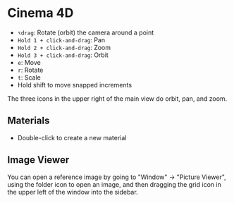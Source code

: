 # Cinema 4D

- `⌥drag`: Rotate (orbit) the camera around a point
- `Hold 1 + click-and-drag`: Pan
- `Hold 2 + click-and-drag`: Zoom
- `Hold 3 + click-and-drag`: Orbit
- `e`: Move
- `r`: Rotate
- `t`: Scale
- Hold shift to move snapped increments

The three icons in the upper right of the main view do orbit, pan, and zoom.

## Materials

- Double-click to create a new material

## Image Viewer

You can open a reference image by going to "Window" -> "Picture Viewer", using the folder icon to open an image, and then dragging the grid icon in the upper left of the window into the sidebar.
